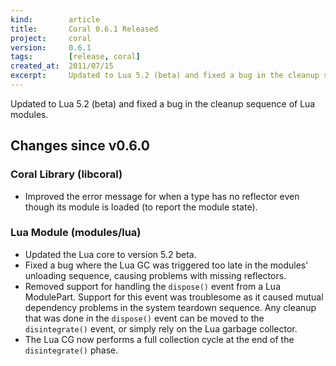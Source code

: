 ```yaml
---
kind:        article
title:       Coral 0.6.1 Released
project:     coral
version:     0.6.1
tags:        [release, coral]
created_at:  2011/07/15
excerpt:     Updated to Lua 5.2 (beta) and fixed a bug in the cleanup sequence of Lua modules.
---
```


Updated to Lua 5.2 (beta) and fixed a bug in the cleanup sequence of Lua modules.

## Changes since v0.6.0

### Coral Library (libcoral)
- Improved the error message for when a type has no reflector even though its module is loaded (to report the module state).

### Lua Module (modules/lua)
- Updated the Lua core to version 5.2 beta.
- Fixed a bug where the Lua GC was triggered too late in the modules' unloading sequence, causing problems with missing reflectors.
- Removed support for handling the `dispose()` event from a Lua ModulePart. Support for this event was troublesome as it caused mutual dependency problems in the system teardown sequence. Any cleanup that was done in the `dispose()` event can be moved to the `disintegrate()` event, or simply rely on the Lua garbage collector.
- The Lua CG now performs a full collection cycle at the end of the `disintegrate()` phase.

